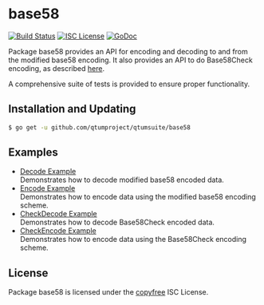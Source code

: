 base58
==========

[![Build Status](http://img.shields.io/travis/btcsuite/qtumsuite.svg)](https://travis-ci.org/btcsuite/qtumsuite)
[![ISC License](http://img.shields.io/badge/license-ISC-blue.svg)](http://copyfree.org)
[![GoDoc](https://img.shields.io/badge/godoc-reference-blue.svg)](http://godoc.org/github.com/qtumproject/qtumsuite/base58)

Package base58 provides an API for encoding and decoding to and from the
modified base58 encoding.  It also provides an API to do Base58Check encoding,
as described [here](https://en.bitcoin.it/wiki/Base58Check_encoding).

A comprehensive suite of tests is provided to ensure proper functionality.

## Installation and Updating

```bash
$ go get -u github.com/qtumproject/qtumsuite/base58
```

## Examples

* [Decode Example](http://godoc.org/github.com/qtumproject/qtumsuite/base58#example-Decode)  
  Demonstrates how to decode modified base58 encoded data.
* [Encode Example](http://godoc.org/github.com/qtumproject/qtumsuite/base58#example-Encode)  
  Demonstrates how to encode data using the modified base58 encoding scheme.
* [CheckDecode Example](http://godoc.org/github.com/qtumproject/qtumsuite/base58#example-CheckDecode)  
  Demonstrates how to decode Base58Check encoded data.
* [CheckEncode Example](http://godoc.org/github.com/qtumproject/qtumsuite/base58#example-CheckEncode)  
  Demonstrates how to encode data using the Base58Check encoding scheme.

## License

Package base58 is licensed under the [copyfree](http://copyfree.org) ISC
License.
